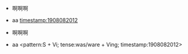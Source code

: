 * 啊啊啊  
* aa <timestamp:1908082012>  

* 啊啊啊  
* aa <pattern:S + Vi; tense:was/ware + Ving; timestamp:1908082012>  

